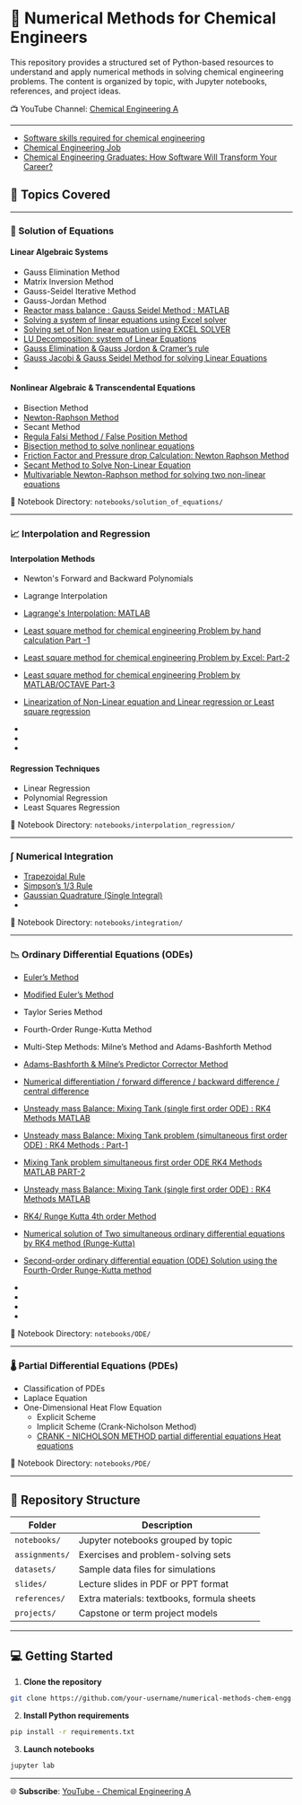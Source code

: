 # 🔢 Numerical Methods for Chemical Engineers

This repository provides a structured set of Python-based resources to understand and apply numerical methods in solving chemical engineering problems. The content is organized by topic, with Jupyter notebooks, references, and project ideas.

 
📺 YouTube Channel: [Chemical Engineering A](https://www.youtube.com/@chemicalengineeringA)

---
- [Software skills required for chemical engineering](https://youtube.com/shorts/NsXC10tVr8g)
- [Chemical Engineering Job](https://youtube.com/shorts/6lTH-dxQnX8)
- [Chemical Engineering Graduates: How Software Will Transform Your Career?](https://youtu.be/0ztxwMYelR4)
## 📘 Topics Covered

---

### 🧮 Solution of Equations

#### Linear Algebraic Systems
- Gauss Elimination Method
- Matrix Inversion Method
- Gauss-Seidel Iterative Method
- Gauss-Jordan Method
- [Reactor mass balance : Gauss Seidel Method  : MATLAB](https://youtu.be/ZtrqIr3SC_k)
- [Solving a system of linear equations using Excel solver](https://youtu.be/zOnWgYzaoBc)
- [Solving set of  Non linear equation using EXCEL SOLVER ](https://youtu.be/ac6JpJUhpDE)
- [LU Decomposition: system of Linear Equations](https://youtu.be/Zgn7YqGkQC8)
- [Gauss Elimination  & Gauss Jordon & Cramer’s rule](https://youtu.be/9ajJD3DpidI)
- [Gauss Jacobi & Gauss Seidel Method for solving Linear Equations](https://youtu.be/zOnWgYzaoBc)
- 

#### Nonlinear Algebraic & Transcendental Equations
- Bisection Method
- [Newton-Raphson Method](https://youtu.be/C29C7s5UOwA)
- Secant Method
- [Regula Falsi Method / False Position Method](https://youtu.be/3Az6Dum5c7Q)
- [Bisection method to solve nonlinear equations](https://youtu.be/_nPNaxBnft4)
- [Friction Factor and Pressure drop Calculation: Newton Raphson Method](https://youtu.be/om2nFFVSbvE)
- [Secant Method to Solve Non-Linear Equation](https://youtu.be/whZHk17TcFo)
- [Multivariable Newton-Raphson method for solving  two non-linear equations](https://youtu.be/1Mjp86-l9uY)

📁 Notebook Directory: `notebooks/solution_of_equations/`

---

### 📈 Interpolation and Regression

#### Interpolation Methods
- Newton's Forward and Backward Polynomials
- Lagrange Interpolation
- [Lagrange's Interpolation: MATLAB](https://youtu.be/yvxtCvVH9bs)
- [Least square method for chemical engineering Problem by hand calculation Part -1](https://youtu.be/LDfrT_KJAnY)
- [Least square method for chemical engineering Problem by Excel:  Part-2](https://youtu.be/Pe8v-IeHBgs)
- [Least square method for chemical engineering Problem by MATLAB/OCTAVE Part-3](https://youtu.be/fL2SzqFdSP0)
- [Linearization of Non-Linear equation  and Linear regression or Least square regression](https://youtu.be/ixmdbtb3YFw)

- 
- 
- 

#### Regression Techniques
- Linear Regression
- Polynomial Regression
- Least Squares Regression

📁 Notebook Directory: `notebooks/interpolation_regression/`

---

### ∫ Numerical Integration

- [Trapezoidal Rule](https://youtu.be/VofrnYHi_wQ)
- [Simpson’s 1/3 Rule](https://youtu.be/fnY6CrAvd6U)
- [Gaussian Quadrature (Single Integral)](https://youtu.be/nDV7Qw08GA8)
- 

📁 Notebook Directory: `notebooks/integration/`

---

### 📉 Ordinary Differential Equations (ODEs)

- [Euler’s Method](https://youtu.be/4w_ACMlaZEM)
- [Modified Euler’s Method](https://youtu.be/rHlje5pENK8)
- Taylor Series Method
- Fourth-Order Runge-Kutta Method
- Multi-Step Methods: Milne’s Method and Adams-Bashforth Method
- [Adams-Bashforth & Milne’s Predictor Corrector Method](https://youtu.be/Pib8VsHbVRs)
- [Numerical differentiation / forward difference / backward difference / central difference](https://youtu.be/ttlxKKiegjc)
- [Unsteady mass Balance: Mixing Tank (single first order ODE) : RK4 Methods  MATLAB](https://youtu.be/XcwJ3dqtarc)
- [Unsteady mass Balance: Mixing Tank problem (simultaneous first order ODE) : RK4 Methods :  Part-1](https://youtu.be/2zv1wy7RvkY)
- [Mixing Tank problem simultaneous first order ODE RK4 Methods MATLAB PART-2](https://youtu.be/FHHd_8zt4tM)
- [Unsteady mass Balance: Mixing Tank (single first order ODE) : RK4 Methods  MATLAB](https://youtu.be/XcwJ3dqtarc)
- [RK4/ Runge Kutta 4th order Method]()
- [Numerical solution of Two simultaneous ordinary differential equations by RK4 method (Runge-Kutta)](https://youtu.be/ek5DTXM1Xds)
- [Second-order ordinary differential equation (ODE) Solution using the Fourth-Order Runge-Kutta method](https://youtu.be/pUhkuTUuJu8)
- 

- 
- 
- 

📁 Notebook Directory: `notebooks/ODE/`

---

### 🌡️ Partial Differential Equations (PDEs)

- Classification of PDEs
- Laplace Equation
- One-Dimensional Heat Flow Equation
  - Explicit Scheme
  - Implicit Scheme (Crank-Nicholson Method)
  - [CRANK - NICHOLSON METHOD  partial differential equations Heat equations](https://youtu.be/VYoxEqphmLU)

📁 Notebook Directory: `notebooks/PDE/`

---

## 📂 Repository Structure

| Folder             | Description                                  |
|--------------------|----------------------------------------------|
| `notebooks/`       | Jupyter notebooks grouped by topic           |
| `assignments/`     | Exercises and problem-solving sets           |
| `datasets/`        | Sample data files for simulations            |
| `slides/`          | Lecture slides in PDF or PPT format          |
| `references/`      | Extra materials: textbooks, formula sheets   |
| `projects/`        | Capstone or term project models              |

---

## 💻 Getting Started

1. **Clone the repository**
```bash
git clone https://github.com/your-username/numerical-methods-chem-engg.git
```

2. **Install Python requirements**
```bash
pip install -r requirements.txt
```

3. **Launch notebooks**
```bash
jupyter lab
```

---


🌐 **Subscribe**: [YouTube - Chemical Engineering A](https://www.youtube.com/@chemicalengineeringA)
